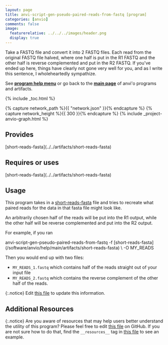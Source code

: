 ```yaml
---
layout: page
title: anvi-script-gen-pseudo-paired-reads-from-fastq [program]
categories: [anvio]
comments: false
image:
  featurerelative: ../../../images/header.png
  display: true
---
```


Take a FASTQ file and convert it into 2 FASTQ files. Each read from the original FASTQ file halved, where one half is put in the R1 FASTQ and the other half is reverse complemented and put in the R2 FASTQ. If you&#39;ve ended up here, things have clearly not gone very well for you, and as I write this sentence, I wholeheartedly sympathize.

See **[program help menu](../../../vignette#anvi-script-gen-pseudo-paired-reads-from-fastq)** or go back to the **[main page](../../)** of anvi'o programs and artifacts.


{% include _toc.html %}
<div id="svg" class="subnetwork"></div>
{% capture network_path %}{{ "network.json" }}{% endcapture %}
{% capture network_height %}{{ 300 }}{% endcapture %}
{% include _project-anvio-graph.html %}


## Provides

<p style="text-align: left" markdown="1"><span class="artifact-p">[short-reads-fasta](../../artifacts/short-reads-fasta)</span></p>

## Requires or uses

<p style="text-align: left" markdown="1"><span class="artifact-r">[short-reads-fasta](../../artifacts/short-reads-fasta)</span></p>

## Usage


This program takes in a <span class="artifact-n">[short-reads-fasta](/software/anvio/help/main/artifacts/short-reads-fasta)</span> file and tries to recreate what paired reads for the data in that fasta file might look like. 

An arbitrarily chosen half of the reads will be put into the R1 output, while the other half will be reverse complemented and put into the R2 output. 

For example, if you ran 

<div class="codeblock" markdown="1">
anvi&#45;script&#45;gen&#45;pseudo&#45;paired&#45;reads&#45;from&#45;fastq &#45;f <span class="artifact&#45;n">[short&#45;reads&#45;fasta](/software/anvio/help/main/artifacts/short&#45;reads&#45;fasta)</span> \
                                               &#45;O MY_READS 
</div>

Then you would end up with two files: 

- `MY_READS_1.fastq` which contains half of the reads straight out of your input file
- `MY_READS_2.fastq` which contains the reverse complement of the other half of the reads. 


{:.notice}
Edit [this file](https://github.com/merenlab/anvio/tree/master/anvio/docs/programs/anvi-script-gen-pseudo-paired-reads-from-fastq.md) to update this information.


## Additional Resources



{:.notice}
Are you aware of resources that may help users better understand the utility of this program? Please feel free to edit [this file](https://github.com/merenlab/anvio/tree/master/bin/anvi-script-gen-pseudo-paired-reads-from-fastq) on GitHub. If you are not sure how to do that, find the `__resources__` tag in [this file](https://github.com/merenlab/anvio/blob/master/bin/anvi-interactive) to see an example.

